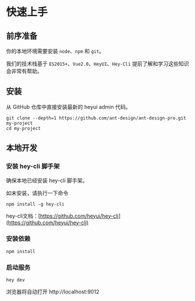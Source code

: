 # 快速上手

## 前序准备

你的本地环境需要安装 `node`、`npm` 和 `git`。

我们的技术栈基于 `ES2015+`、`Vue2.0`、`HeyUI`、`Hey-Cli` 提前了解和学习这些知识会非常有帮助。

## 安装

从 GitHub 仓库中直接安装最新的 heyui admin 代码。

``` shell
git clone --depth=1 https://github.com/ant-design/ant-design-pro.git my-project
cd my-project
```

## 本地开发

### 安装 hey-cli 脚手架

确保本地已经安装 hey-cli 脚手架。

如未安装，请执行一下命令

``` shell
npm install -g hey-cli
```

hey-cli文档：[https://github.com/heyui/hey-cli](https://github.com/heyui/hey-cli)


### 安装依赖

``` shell
npm install
```
### 启动服务


``` shell
hey dev
```

浏览器将自动打开 http://localhost:9012